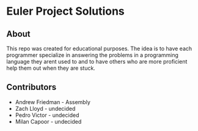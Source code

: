 # Euler Project Solutions
## About
This repo was created for educational purposes. The idea is to have each programmer specialize in answering the problems in a programming language they arent used to and to have others who are more proficient help them out when they are stuck.
## Contributors
- Andrew Friedman - Assembly
- Zach Lloyd - undecided
- Pedro Victor - undecided
- Milan Capoor - undecided
